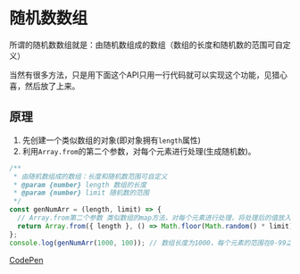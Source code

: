 # 随机数数组

所谓的随机数数组就是：由随机数组成的数组（数组的长度和随机数的范围可自定义）

当然有很多方法，只是用下面这个API只用一行代码就可以实现这个功能，见猎心喜，然后放了上来。

## 原理

1. 先创建一个类似数组的对象(即对象拥有`length`属性)
2. 利用`Array.from`的第二个参数，对每个元素进行处理(生成随机数)。

```js
/**
 * 由随机数组成的数组：长度和随机数范围可自定义
 * @param {number} length 数组的长度
 * @param {number} limit 随机数的范围
 */
const genNumArr = (length, limit) => {
  // Array.from第二个参数 类似数组的map方法，对每个元素进行处理，将处理后的值放入返回的数组
  return Array.from({ length }, () => Math.floor(Math.random() * limit));
};
console.log(genNumArr(1000, 100)); // 数组长度为1000，每个元素的范围在0-99之间
```

[CodePen](https://codepen.io/OBKoro1/pen/MBOQMX)